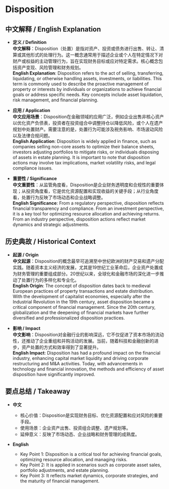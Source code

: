 # Disposition

## 中文解释 / English Explanation

* **定义 / Definition**  
  **中文解释**：Disposition（处置）是指对资产、投资或债务进行出售、转让、清算或其他形式的处理行为。这一概念通常用于描述企业或个人在特定情况下对财产或权益的主动管理行为，旨在实现财务目标或应对特定需求。核心概念包括资产变现、风险管理和财务规划。  
  **English Explanation**: Disposition refers to the act of selling, transferring, liquidating, or otherwise handling assets, investments, or liabilities. This term is commonly used to describe the proactive management of property or interests by individuals or organizations to achieve financial goals or address specific needs. Key concepts include asset liquidation, risk management, and financial planning.

* **应用 / Application**  
  **中文应用场景**：Disposition在金融领域的应用广泛，例如企业出售非核心资产以优化资产负债表，投资者在投资组合中调整持仓以降低风险，或个人在遗产规划中处置财产。需要注意的是，处置行为可能涉及税务影响、市场波动风险以及法律合规问题。  
  **English Application**: Disposition is widely applied in finance, such as companies selling non-core assets to optimize their balance sheets, investors adjusting portfolios to mitigate risks, or individuals disposing of assets in estate planning. It is important to note that disposition actions may involve tax implications, market volatility risks, and legal compliance issues.

* **重要性 / Significance**  
  **中文重要性**：从监管角度看，Disposition是企业财务透明度和合规性的重要体现；从投资角度看，它是优化资源配置和实现收益的关键手段；从行业角度看，处置行为反映了市场动态和企业战略调整。  
  **English Significance**: From a regulatory perspective, disposition reflects financial transparency and compliance. From an investment perspective, it is a key tool for optimizing resource allocation and achieving returns. From an industry perspective, disposition actions reflect market dynamics and strategic adjustments.

## 历史典故 / Historical Context

* **起源 / Origin**  
  **中文起源**：Disposition的概念最早可追溯至中世纪欧洲的财产交易和遗产分配实践。随着资本主义经济的发展，尤其是19世纪工业革命后，企业资产处置成为财务管理的重要组成部分。20世纪以来，全球化和金融市场的深化进一步推动了处置行为的多样化和专业化。  
  **English Origin**: The concept of disposition dates back to medieval European practices of property transactions and estate distribution. With the development of capitalist economies, especially after the Industrial Revolution in the 19th century, asset disposition became a critical component of financial management. Since the 20th century, globalization and the deepening of financial markets have further diversified and professionalized disposition practices.

* **影响 / Impact**  
  **中文影响**：Disposition对金融行业的影响深远，它不仅促进了资本市场的流动性，还推动了企业重组和并购活动的发展。当前，随着科技和金融创新的进步，资产处置的方式和效率得到了显著提升。  
  **English Impact**: Disposition has had a profound impact on the financial industry, enhancing capital market liquidity and driving corporate restructuring and M&A activities. Today, with advancements in technology and financial innovation, the methods and efficiency of asset disposition have significantly improved.

## 要点总结 / Takeaway

* **中文**  
  - 核心价值：Disposition是实现财务目标、优化资源配置和应对风险的重要手段。  
  - 使用场景：企业资产出售、投资组合调整、遗产规划等。  
  - 延伸意义：反映了市场动态、企业战略和财务管理的成熟度。  

* **English**  
  - Key Point 1: Disposition is a critical tool for achieving financial goals, optimizing resource allocation, and managing risks.  
  - Key Point 2: It is applied in scenarios such as corporate asset sales, portfolio adjustments, and estate planning.  
  - Key Point 3: It reflects market dynamics, corporate strategies, and the maturity of financial management.